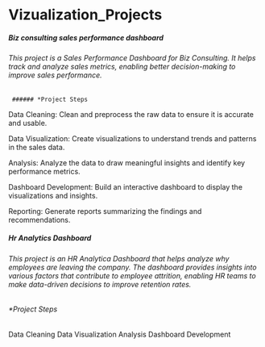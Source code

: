 # Vizualization_Projects
##### Biz consulting sales performance dashboard
###### This project is a Sales Performance Dashboard for Biz Consulting. It helps track and analyze sales metrics, enabling better decision-making to improve sales performance.
     ###### *Project Steps

Data Cleaning: Clean and preprocess the raw data to ensure it is accurate and usable.

Data Visualization: Create visualizations to understand trends and patterns in the sales data.

Analysis: Analyze the data to draw meaningful insights and identify key performance metrics.

Dashboard Development: Build an interactive dashboard to display the visualizations and insights.

Reporting: Generate reports summarizing the findings and recommendations.
    
##### Hr Analytics Dashboard
 ###### This project is an HR Analytica Dashboard that helps analyze why employees are leaving the company. The dashboard provides insights into various factors that contribute to employee attrition, enabling HR teams to make data-driven decisions to improve retention rates.
     
  ###### *Project Steps   
Data Cleaning
Data Visualization
Analysis
Dashboard Development
